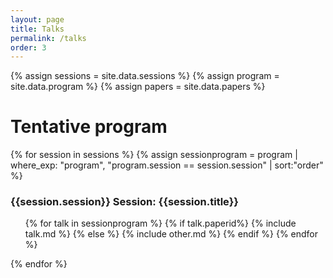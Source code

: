 ```yaml
---
layout: page
title: Talks
permalink: /talks
order: 3
---
```


{% assign sessions = site.data.sessions %}
{% assign program = site.data.program %}
{% assign papers = site.data.papers %}

<h1>Tentative program</h1>

<div>
{% for session in sessions %}
	{% assign sessionprogram = program | where_exp: "program", "program.session == session.session" | sort:"order" %}
	<h3>{{session.session}} Session: {{session.title}}</h3>
	<ul>
		{% for talk in sessionprogram %}
			{% if talk.paperid%}
				{% include talk.md %}
			{% else %}
				{% include other.md %}
			{% endif %}
		{% endfor %}
	</ul>
{% endfor %}
</div>
